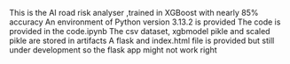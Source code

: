 This is the AI road risk analyser ,trained in XGBoost with nearly 85% accuracy
An environment of Python version 3.13.2 is provided
The code is provided in the code.ipynb
The  csv dataset, xgbmodel pikle and scaled pikle  are stored in artifacts
A flask and index.html file is provided but still under development so the flask app might not work right
